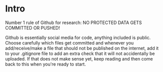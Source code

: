 # Intro

Number 1 rule of Github for research: NO PROTECTED DATA GETS COMMITTED OR PUSHED!

Github is essentially social media for code, anything included is public.  Choose carefully which files get committed and whenever you add/receive/make a file that should not be published on the internet, add it to your .gitignore file to add an extra check that it will not accidentally be uploaded.  If that does not make sense yet, keep reading and then come back to this when you're ready to start.

